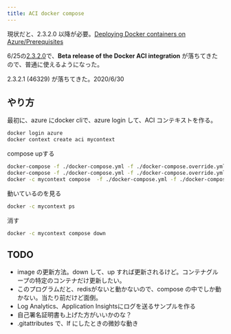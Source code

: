 ```yaml
---
title: ACI docker compose
---
```


現状だと、2.3.2.0 以降が必要。[Deploying Docker containers on Azure/Prerequisites](https://docs.docker.com/engine/context/aci-integration/#prerequisites)

6/25の[2.3.2.0](https://docs.docker.com/docker-for-windows/edge-release-notes/#docker-desktop-community-2320)で、**Beta release of the Docker ACI integration** が落ちてきたので、普通に使えるようになった。

2.3.2.1 (46329) が落ちてきた。2020/6/30

## やり方

最初に、azure にdocker cliで、azure login して、ACI コンテキストを作る。

```sh
docker login azure
docker context create aci mycontext
```

compose upする

```sh
docker-compose -f ./docker-compose.yml -f ./docker-compose.override.yml build
docker-compose -f ./docker-compose.yml -f ./docker-compose.override.yml push
docker -c mycontext compose  -f ./docker-compose.yml -f ./docker-compose.override.yml up
```

動いているのを見る

```sh
docker -c mycontext ps
```

消す

```sh
docker -c mycontext compose down
```

## TODO

- image の更新方法。down して、up すれば更新されるけど。コンテナグループの特定のコンテナだけ更新したい。
- このプログラムだと、redisがないと動かないので、compose の中でしか動かない。当たり前だけど面倒。
- Log Analytics、Application Insightsにログを送るサンプルを作る
- 自己署名証明書も上げた方がいいかのな？
- .gitattributes で、lf にしたときの微妙な動き
